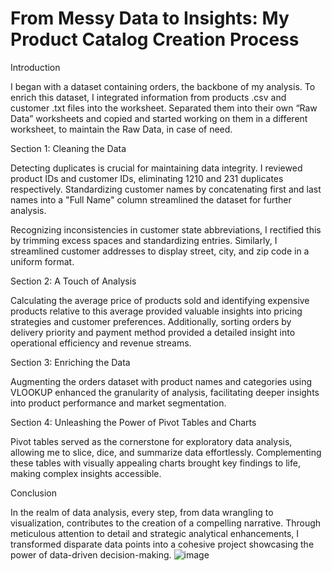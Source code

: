 # From Messy Data to Insights: My Product Catalog Creation Process

Introduction

I began with a dataset containing orders, the backbone of my analysis. To enrich this dataset, I integrated information from products .csv and customer .txt files into the worksheet.
Separated them into their own “Raw Data” worksheets and copied and started working on them in a different worksheet, to maintain the Raw Data, in case of need. 

Section 1: Cleaning the Data

Detecting duplicates is crucial for maintaining data integrity. I reviewed product IDs and customer IDs, eliminating 1210 and 231 duplicates respectively. Standardizing customer names by concatenating first and last names into a "Full Name" column streamlined the dataset for further analysis.

Recognizing inconsistencies in customer state abbreviations, I rectified this by trimming excess spaces and standardizing entries. Similarly, I streamlined customer addresses to display street, city, and zip code in a uniform format.


Section 2: A Touch of Analysis

Calculating the average price of products sold and identifying expensive products relative to this average provided valuable insights into pricing strategies and customer preferences. Additionally, sorting orders by delivery priority and payment method provided a detailed insight into operational efficiency and revenue streams.

Section 3: Enriching the Data

Augmenting the orders dataset with product names and categories using VLOOKUP enhanced the granularity of analysis, facilitating deeper insights into product performance and market segmentation.

Section 4: Unleashing the Power of Pivot Tables and Charts

Pivot tables served as the cornerstone for exploratory data analysis, allowing me to slice, dice, and summarize data effortlessly. Complementing these tables with visually appealing charts brought key findings to life, making complex insights accessible.

Conclusion

In the realm of data analysis, every step, from data wrangling to visualization, contributes to the creation of a compelling narrative. Through meticulous attention to detail and strategic analytical enhancements, I transformed disparate data points into a cohesive project showcasing the power of data-driven decision-making.
![image](https://github.com/LuizGuilhermeLima/excel-data-wrangling-product-catalog/assets/105224925/41977234-fcbd-48ad-b39a-f4091af889eb)

